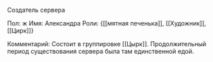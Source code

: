 Создатель сервера

Пол: ж
Имя: Александра
Роли: {[[мятная печенька]], [[Художник]], [[Цирк]]}

Комментарий:
Состоит в группировке [[Цырк]].
Продолжительный период существования сервера была там единственной едой.